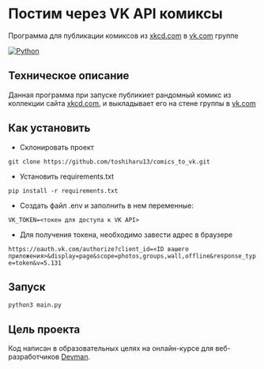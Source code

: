 # Постим через VK API комиксы
Программа для публикации комиксов из [xkcd.com](https://xkcd.com) в [vk.com](https://vk.com) группе

[![Python](https://img.shields.io/badge/-Python-464646?style=flat-square&logo=Python)](https://www.python.org/)

## Техническое описание
Данная программа при запуске публикиет рандомный комикс из коллекции сайта  [xkcd.com](https://xkcd.com), и выкладывает его на стене группы в [vk.com](https://vk.com)

## Как установить
- Cклонировать проект

```git clone https://github.com/toshiharu13/comics_to_vk.git```

- Установить requirements.txt

```pip install -r requirements.txt```

- Создать файл .env и заполнить в нем переменные:

 ```VK_TOKEN=<токен для доступа к VK API>```

 - Для получения токена, необходимо завести адрес в браузере

```https://oauth.vk.com/authorize?client_id=<ID вашего приложения>&display=page&scope=photos,groups,wall,offline&response_type=token&v=5.131```

## Запуск

```python3 main.py```
## Цель проекта
Код написан в образовательных целях на онлайн-курсе для веб-разработчиков [Devman](https://dvmn.org).